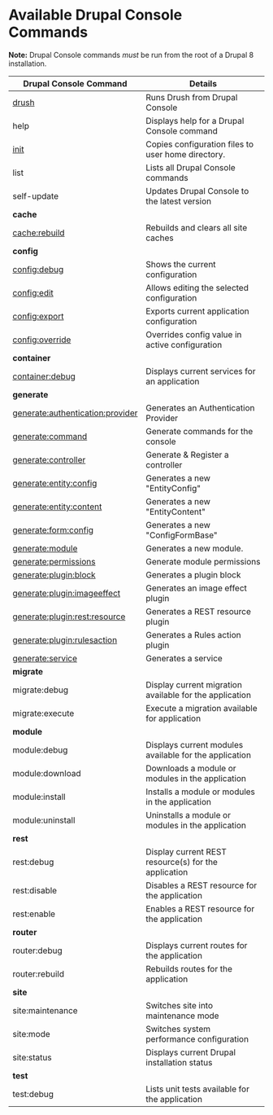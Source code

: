 # Available Drupal Console Commands

**Note:** Drupal Console commands *must* be run from the root of a Drupal 8 installation.

Drupal Console Command | Details
------------ | -------------
[drush](drush.md) | Runs Drush from Drupal Console
help | Displays help for a Drupal Console command
[init](init.md) | Copies configuration files to user home directory.
list | Lists all Drupal Console commands
self-update | Updates Drupal Console to the latest version
**cache**  |
[cache:rebuild](cache-rebuild.md)  | Rebuilds and clears all site caches
**config**  |
 [config:debug](config-debug.md)  |   Shows the current configuration
 [config:edit](config-edit.md)  |    Allows editing the selected configuration
 [config:export](config-export.md)  |  Exports current application configuration
 [config:override](config-override.md)  | Overrides config value in active configuration
**container**  |
 [container:debug](container-debug.md) | Displays current services for an application
**generate**  |
 [generate:authentication:provider](generate-authentication-provider.md)  |   Generates an Authentication Provider
 [generate:command](generate_command.md)  |   Generate commands for the console
 [generate:controller](generate_controller.md)  | Generate & Register a controller
 [generate:entity:config](generate-entity-config.md)  | Generates a new "EntityConfig"
 [generate:entity:content](generate-entity-content.md)   | Generates a new "EntityContent"
 [generate:form:config](generate-form-config.md)   |    Generates a new "ConfigFormBase"
 [generate:module](generate_module.md)  |    Generates a new module.
 [generate:permissions](generate_permissions.md)   |    Generate module permissions
 [generate:plugin:block](generate-plugin-block.md)   |   Generates a plugin block
 [generate:plugin:imageeffect](generate-plugin-imageeffect.md)  | Generates an image effect plugin
 [generate:plugin:rest:resource](generate-plugin-rest-resource.md)  | Generates a REST resource plugin
 [generate:plugin:rulesaction](generate-plugin-rulesaction.md)  | Generates a Rules action plugin
 [generate:service](generate_service.md)  | Generates a service
**migrate**  |
 migrate:debug  |  Display current migration available for the application
 migrate:execute  |  Execute a migration available for application
**module**  |
 module:debug  |   Displays current modules available for the application
 module:download  |   Downloads a module or modules in the application
 module:install  | Installs a module or modules in the application
 module:uninstall  |   Uninstalls a module or modules in the application
**rest**  |
 rest:debug  |     Display current REST resource(s) for the application
 rest:disable  |   Disables a REST resource for the application
 rest:enable  |    Enables a REST resource for the application
**router**  |
 router:debug  |   Displays current routes for the application
 router:rebuild  | Rebuilds routes for the application
**site**  |
 site:maintenance  |   Switches site into maintenance mode
 site:mode  |      Switches system performance configuration
 site:status  |    Displays current Drupal installation status
**test**  |
 test:debug  |     Lists unit tests available for the application
